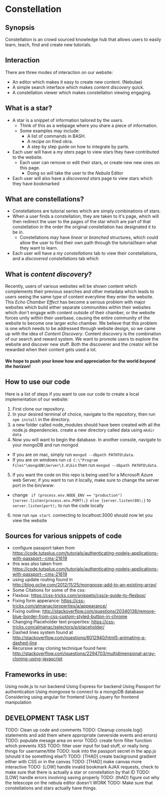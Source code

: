# Constellation

## Synopsis
Constellation is an crowd sourced knowledge hub that allows users to easily learn, teach, find and create new tutorials.

## Interaction
 There are three modes of interaction on our website:
* An editor which makes it easy to create new content. (Nebulae)
* A simple search interface which makes *content discovery* quick.
* A constellation viewer which makes constellation viewing engaging.

## What is a star?
* A star is a snippet of information tailored by the users.
  * Think of this as a webpage where you share a piece of information.
  * Some examples may include:
    * A list of commands in BASH.
    * A recipe on fried okra.
    * A step by step guide on how to integrate by parts.
* Each user will have a *my stars* page to view stars they have contributed to the website.
  * Each user can remove or edit their stars, or create new new ones on this page.
    * Doing so will take the user to the *Nebula* Editor
* Each user will also have a *discovered stars* page to view stars which they have bookmarked

## What are constellations?
* Constellations are tutorial series which are simply combinations of stars.
* When a user finds a constellation, they are taken to it's page, which will then redirect the user to the pages of the star which are part of that constellation in the order the original constellation has designated it to be in.
  * Constellations may have *linear* or *branched* structures, which could allow the user to find their own path through the tutorial/learn what they want to learn.
* Each user will have a *my constellations* tab to view their constellations, and a *discovered constellations* tab which

## What is *content discovery*?
Recently, users of various websites will be shown content which complements their previous searches and other metadata which leads to users seeing the same type of content everytime they enter the website.
This *Echo Chamber Effect* has become a serious problem with major websites which build either separate communities within their websites which don't engage with content outside of their chamber, or the website forces unity within their userbase, causing the entire community of the website to become one larger echo chamber.
We believe that this problem is one which needs to be addressed through website design, so we came up with the idea of *Content Discovery*.
Content discovery is the combination of our search and reward system.
We want to promote users to explore the website and discover new stuff.
Both the discoverer and the creator will be rewarded when their content gets used a lot.

#### We hope to push your know how and appreciation for the world *beyond the horizon*!

## How to use our code
Here is a list of steps if you want to use our code to create a local implementation of our website:
 1. First clone our repository.
 2. In your desired terminal of choice, navigate to the repository, then run `npm install` in the directory.
 3. a new folder called node_modules should have been created with all the node.js dependencies. create a new directory called data using `mkdir data`
 4. Now you will want to begin the database. In another console, navigate to your mongoDB and run mongod
  * If you are on mac, simply run `mongod --dbpath PATHTO\data`.
  * If you are on windows run `cd C:\"Program Files"\mongoDB\Server\3.4\bin` then run `mongod --dbpath PATHTO\data`.
 5. If you want the code on this repo is being used for a Microsoft Azure web Server, if you want to run it locally, make sure to change the server port in the bin/www:
  * change ` if (process.env.NODE_ENV == "production") {server.listen(process.env.PORT);} else {server.listen(80);}` to `server.listen(port);` to run the code locally
 6. now run `npm start`. connecting to localhost:3000 should now let you view the website


## Sources for various snippets of code

* configure passport taken from https://code.tutsplus.com/tutorials/authenticating-nodejs-applications-with-passport--cms-21619
* this was also taken from https://code.tutsplus.com/tutorials/authenticating-nodejs-applications-with-passport--cms-21619
* using update routing found in http://blog.ocliw.com/2012/11/25/mongoose-add-to-an-existing-array/
* Some Citations for some of the css:
* Flexbox: https://css-tricks.com/snippets/css/a-guide-to-flexbox/
* Fixing form apperance: https://css-tricks.com/almanac/properties/a/appearance/
* Fixing outline: http://stackoverflow.com/questions/20340138/remove-blue-border-from-css-custom-styled-button-in-chrome
* Changing Placeholder text properties: https://css-tricks.com/almanac/selectors/p/placeholder/
* Dashed lines system found at http://stackoverflow.com/questions/6012940/html5-animating-a-dashed-line
* Recursive array cloning technique found here: http://stackoverflow.com/questions/2294703/multidimensional-array-cloning-using-javascript


## Frameworks in use:

Using node.js to run backend
Using  Express for backend
Using Passport for authentication
Using mongoose to connect to a mongoDB database
Considering using angular for frontend
Using Jquery for frontend manipulation

## DEVELOPMENT TASK LIST


TODO: Clean up code and comments
TODO: Cleanup console.log() statements and add them where appropriate (severside events and errors)
TODO: populate mesage area on error
TODO: create form filter function which prevents XSS
TODO: filter user input for bad stuff, or really long things for username/title
TODO: look into the passport secret in the app.js (should it be something else?)
TODO: [THAD] create background gradient either with CSS or in the canvas
TODO: [THAD] make canvas more interactive
TODO: [LOW] handle invalid bookmark AJAX requests, check to make sure that there is actually a star or constellation by that ID
TODO: [LOW] handle errors involving saving properly
TODO: (thAD) figure out why the telescope on the nebula editor doesn't WORK
TODO: Make sure that constellations and stars actually have things.
